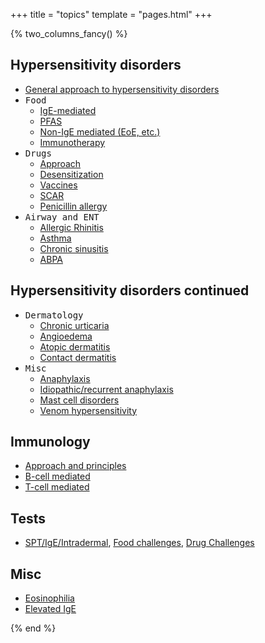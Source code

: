 +++
title = "topics"
template = "pages.html"
+++

{% two_columns_fancy() %}

## Hypersensitivity disorders

- [General approach to hypersensitivity disorders](@/topics/hypersensitivity/hypersensitivity_approach.md)
- <kbd><kbd>Food</kbd></kbd>
  - [IgE-mediated](/topics/hypersensitivity/foods/ige)
  - [PFAS](/topics/hypersensitivity/foods/pfas)
  - [Non-IgE mediated (EoE, etc.)](@/topics/hypersensitivity/foods/non_ige.md)
  - [Immunotherapy](/topics/hypersensitivity/foods/immunotherapy)
- <kbd><kbd>Drugs</kbd></kbd>
  - [Approach](/topics/hypersensitivity/drugs/approach)
  - [Desensitization](/topics/hypersensitivity/drugs/desensitization)
  - [Vaccines](/topics/hypersensitivity/drugs/vaccines)
  - [SCAR](/topics/hypersensitivity/drugs/scar)
  - [Penicillin allergy](/topics/hypersensitivity/drugs/penicillin)
- <kbd><kbd>Airway and ENT</kbd></kbd>
  - [Allergic Rhinitis](@/topics/hypersensitivity/airway_ent/allergic_rhinitis.md)
  - [Asthma](/topics/hypersensitivity/airway_ent/asthma)
  - [Chronic sinusitis](@/topics/hypersensitivity/airway_ent/chronic_sinusitis.md)
  - [ABPA](/topics/hypersensitivity/airway_ent/abpa)

<!-- split -->

## Hypersensitivity disorders continued

- <kbd><kbd>Dermatology</kbd></kbd>
  - [Chronic urticaria](/topics/hypersensitivity/dermatology/csu)
  - [Angioedema](/topics/hypersensitivity/dermatology/angioedema)
  - [Atopic dermatitis](@/topics/hypersensitivity/dermatology/atopic_dermatitis.md)
  - [Contact dermatitis](@/topics/hypersensitivity/dermatology/contact_dermatitis.md)
- <kbd><kbd>Misc</kbd></kbd>
  - [Anaphylaxis](@/topics/hypersensitivity/misc/anaphylaxis.md)
  - [Idiopathic/recurrent anaphylaxis](@/topics/hypersensitivity/misc/idiopathic_anaphylaxis.md)
  - [Mast cell disorders](@/topics/hypersensitivity/misc/mast_cell_disorders.md)
  - [Venom hypersensitivity](/topics/hypersensitivity/misc/venom)

## Immunology

- [Approach and principles](/topics/immunology/approach)
- [B-cell mediated](@/topics/immunology/b_cell.md)
- [T-cell mediated](@/topics/immunology/t_cell.md)

## Tests

- [SPT/IgE/Intradermal](@/topics/tests/spt_ige_intradermal.md), [Food challenges](@/topics/tests/food_challenge.md), [Drug Challenges](@/topics/tests/drug_challenge.md)

## Misc

- [Eosinophilia](/topics/misc/eosinophilia)
- [Elevated IgE](@/topics/misc/elevated_ige.md)

{% end %}
